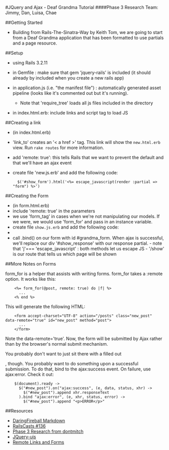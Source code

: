 #JQuery and Ajax - Deaf Grandma Tutorial
####Phase 3 Research
Team: Jimmy, Dan, Luisa, Chae

##Getting Started
-  Building from Rails-The-Sinatra-Way by Keith Tom, we are going to start from a Deaf Grandma application that has been formatted to use partials and a page resource.


##Setup

- using Rails 3.2.11
- in Gemfile : make sure that gem 'jquery-rails' is included (it should already by included when you create a new rails app)
- in application.js (i.e. "the manifest file") : automatically generated asset pipeline (looks like it's commented out but it's running). 
         
   - Note that 'require_tree' loads all js files included in the directory
- in index.html.erb: include links and script tag to load JS

##Creating a link

- (in index.html.erb)
- 'link_to' creates an '< a href >' tag. This link will show the `new.html.erb` view. Run `rake routes` for more information. 
- add 'remote: true': this tells Rails that we want to prevent the default and that we'll have an ajax event
- create file 'new.js.erb' and add the following code:

        $('#show_form').html('<%= escape_javascript(render :partial => "form") %>')
        

##Creating the Form

- (in form.html.erb)
- include 'remote: true' in the parameters
- we use 'form_tag' in cases when we're not manipulating our models. If we were, we would use 'form_for' and pass in an instance variable. 
- create file `show.js.erb` and add the following code:
- 
- call .bind() on our form with id #grandma_form. When ajax is successful, we'll replace our div '#show_response' with our response partial. 
        - note that 'j'=== 'escape_javascript' : both methods let us escape JS
        - '/show' is our route that tells us which page will be shown

##More Notes on Forms

form_for is a helper that assists with writing forms. form_for takes a :remote option. It works like this:

        <%= form_for(@post, remote: true) do |f| %>
          ...
        <% end %>

This will generate the following HTML:

        <form accept-charset="UTF-8" action="/posts" class="new_post" data-remote="true" id="new_post" method="post">
          ...
        </form>
        
Note the data-remote='true'. Now, the form will be submitted by Ajax rather than by the browser's normal submit mechanism.

You probably don't want to just sit there with a filled out <form>, though. You probably want to do something upon a successful submission. To do that, bind to the ajax:success event. On failure, use ajax:error. Check it out:

        $(document).ready ->
          $("#new_post").on("ajax:success", (e, data, status, xhr) ->
            $("#new_post").append xhr.responseText
          ).bind "ajax:error", (e, xhr, status, error) ->
            $("#new_post").append "<p>ERROR</p>"


##Resources
-  [DaringFireball Markdown](http://daringfireball.net/projects/markdown/syntax#link)
-  [RailsCasts #136](http://railscasts.com/episodes/136-jquery-ajax-revised)
-  [Phase 3 Research from dontmitch](https://github.com/dontmitch/intro_to_rails/blob/master/Guides/7_jquery_and_ajax.md)
-  [JQuery-ujs](https://github.com/rails/jquery-ujs/wiki/ajax)
-  [Remote Links and Forms](http://www.alfajango.com/blog/rails-3-remote-links-and-forms/)
